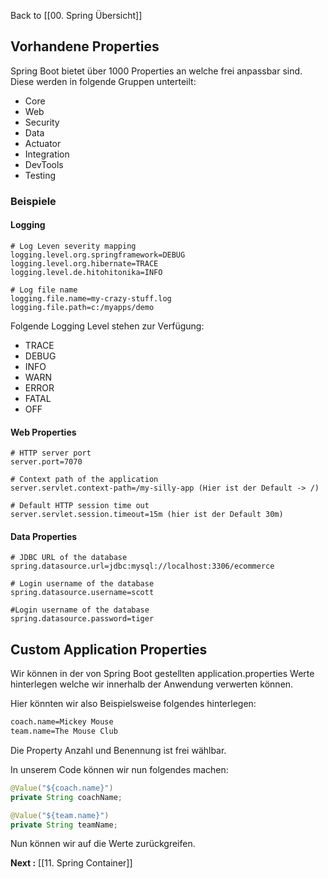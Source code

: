 Back to [[00. Spring Übersicht]]

## Vorhandene Properties

Spring Boot bietet über 1000 Properties an welche frei anpassbar sind. Diese werden in folgende Gruppen unterteilt:
- Core
- Web
- Security
- Data
- Actuator
- Integration
- DevTools
- Testing

### Beispiele

#### Logging 

```properties
# Log Leven severity mapping
logging.level.org.springframework=DEBUG
logging.level.org.hibernate=TRACE
logging.level.de.hitohitonika=INFO

# Log file name
logging.file.name=my-crazy-stuff.log
logging.file.path=c:/myapps/demo

```

Folgende Logging Level stehen zur Verfügung:
- TRACE
- DEBUG
- INFO
- WARN
- ERROR
- FATAL
- OFF

#### Web Properties

```properties
# HTTP server port
server.port=7070

# Context path of the application
server.servlet.context-path=/my-silly-app (Hier ist der Default -> /)

# Default HTTP session time out
server.servlet.session.timeout=15m (hier ist der Default 30m)

```


#### Data Properties 

```properties
# JDBC URL of the database
spring.datasource.url=jdbc:mysql://localhost:3306/ecommerce

# Login username of the database
spring.datasource.username=scott

#Login username of the database
spring.datasource.password=tiger
```

## Custom Application Properties

Wir können in der von Spring Boot gestellten application.properties Werte hinterlegen welche wir innerhalb der Anwendung verwerten können.

Hier könnten wir also Beispielsweise folgendes hinterlegen:

```xml
coach.name=Mickey Mouse
team.name=The Mouse Club
```

Die Property Anzahl und Benennung ist frei wählbar.

In unserem Code können wir nun folgendes machen:

```java
@Value("${coach.name}")
private String coachName;

@Value("${team.name}")
private String teamName;
```

Nun können wir auf die Werte zurückgreifen.

**Next :** [[11. Spring Container]]